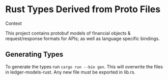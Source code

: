 # Rust Types Derived from Proto Files

Context

This project contains protobuf models of financial objects & request/response formats for APIs; as well as language specific bindings.

## Generating Types

To generate the types run ```cargo run --bin gen```. This will overwrite the files in ledger-models-rust. Any new file must be exported in lib.rs.
